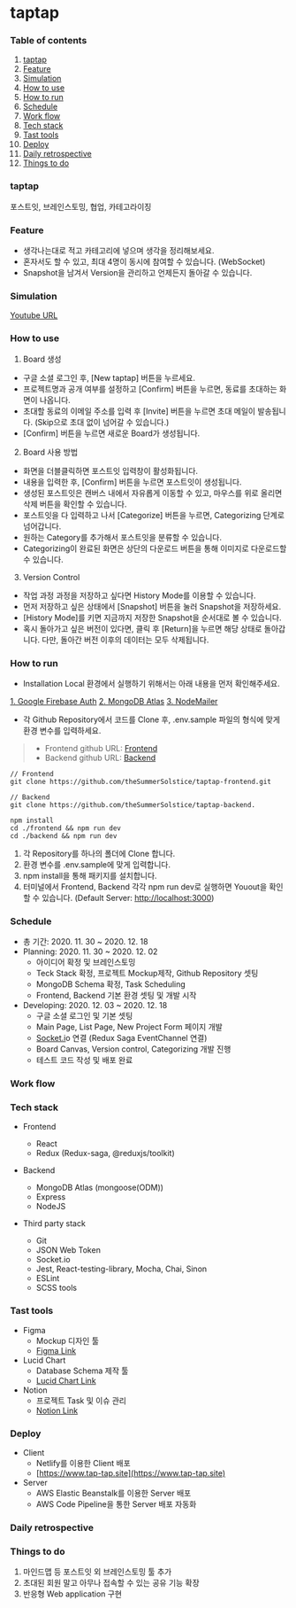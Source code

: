 # taptap

<!-- taptap gif image -->

### Table of contents
1. [taptap](#taptap)
2. [Feature](#feature)
3. [Simulation](#simulation)
4. [How to use](#how-to-use)
5. [How to run](#how-to-run)
6. [Schedule](#schedule)
7. [Work flow](#work-flow)
8. [Tech stack](#tech-stack)
9. [Tast tools](#tast-tools)
10. [Deploy](#deploy)
11. [Daily retrospective](#daily-retrospective)
12. [Things to do](#things-to-do)

### taptap
포스트잇, 브레인스토밍, 협업, 카테고라이징

### Feature
- 생각나는대로 적고 카테고리에 넣으며 생각을 정리해보세요.
- 혼자서도 할 수 있고, 최대 4명이 동시에 참여할 수 있습니다. (WebSocket)
- Snapshot을 남겨서 Version을 관리하고 언제든지 돌아갈 수 있습니다.

### Simulation
[Youtube URL](http://www.google.com)
<!-- gif image -->

### How to use
1. Board 생성
  - 구글 소셜 로그인 후, [New taptap] 버튼을 누르세요.
  - 프로젝트명과 공개 여부를 설정하고 [Confirm] 버튼을 누르면, 동료를 초대하는 화면이 나옵니다.
  - 초대할 동료의 이메일 주소를 입력 후 [Invite] 버튼을 누르면 초대 메일이 발송됩니다. (Skip으로 초대 없이 넘어갈 수 있습니다.)
  - [Confirm] 버튼을 누르면 새로운 Board가 생성됩니다.
2. Board 사용 방법
  - 화면을 더블클릭하면 포스트잇 입력창이 활성화됩니다.
  - 내용을 입력한 후, [Confirm] 버튼을 누르면 포스트잇이 생성됩니다.
  - 생성된 포스트잇은 캔버스 내에서 자유롭게 이동할 수 있고, 마우스를 위로 올리면 삭제 버튼을 확인할 수 있습니다.
  - 포스트잇을 다 입력하고 나서 [Categorize] 버튼을 누르면, Categorizing 단계로 넘어갑니다.
  - 원하는 Category를 추가해서 포스트잇을 분류할 수 있습니다.
  - Categorizing이 완료된 화면은 상단의 다운로드 버튼을 통해 이미지로 다운로드할 수 있습니다.
3. Version Control
  - 작업 과정 과정을 저장하고 싶다면 History Mode를 이용할 수 있습니다.
  - 먼저 저장하고 싶은 상태에서 [Snapshot] 버튼을 눌러 Snapshot을 저장하세요.
  - [History Mode]를 키면 지금까지 저장한 Snapshot을 순서대로 볼 수 있습니다.
  - 혹시 돌아가고 싶은 버전이 있다면, 클릭 후 [Return]을 누르면 해당 상태로 돌아갑니다. 다만, 돌아간 버전 이후의 데이터는 모두 삭제됩니다.

### How to run
- Installation
Local 환경에서 실행하기 위해서는 아래 내용을 먼저 확인해주세요.
<!-- env file sample -->
[1. Google Firebase Auth](https://firebase.google.com/)
[2. MongoDB Atlas](https://www.mongodb.com/cloud/atlas)
[3. NodeMailer](https://nodemailer.com/about/)

- 각 Github Repository에서 코드를 Clone 후, .env.sample 파일의 형식에 맞게 환경 변수를 입력하세요.
> - Frontend github URL: [Frontend](https://github.com/theSummerSolstice/taptap-frontend)
> - Backend github URL: [Backend](https://github.com/theSummerSolstice/taptap-backend)

```
// Frontend
git clone https://github.com/theSummerSolstice/taptap-frontend.git

// Backend
git clone https://github.com/theSummerSolstice/taptap-backend.

npm install
cd ./frontend && npm run dev
cd ./backend && npm run dev
```
1. 각 Repository를 하나의 폴더에 Clone 합니다.
2. 환경 변수를 .env.sample에 맞게 입력합니다.
3. npm install을 통해 패키지를 설치합니다.
4. 터미널에서 Frontend, Backend 각각 npm run dev로 실행하면 Youout을 확인할 수 있습니다. (Default Server: [http://localhost:3000](http://localhost:3000))

### Schedule
- 총 기간: 2020. 11. 30 ~ 2020. 12. 18
- Planning: 2020. 11. 30 ~ 2020. 12. 02
  - 아이디어 확정 및 브레인스토밍
  - Teck Stack 확정, 프로젝트 Mockup제작, Github Repository 셋팅
  - MongoDB Schema 확정, Task Scheduling
  - Frontend, Backend 기본 환경 셋팅 및 개발 시작
- Developing: 2020. 12. 03 ~ 2020. 12. 18
  - 구글 소셜 로그인 및 기본 셋팅
  - Main Page, List Page, New Project Form 페이지 개발
  - [Socket.i](http://socket.id)o 연결 (Redux Saga EventChannel 연결)
  - Board Canvas, Version control, Categorizing 개발 진행
  - 테스트 코드 작성 및 배포 완료
### Work flow
### Tech stack
- Frontend
  - React
  - Redux (Redux-saga, @reduxjs/toolkit)

- Backend
  - MongoDB Atlas (mongoose(ODM))
  - Express
  - NodeJS

- Third party stack
  - Git
  - JSON Web Token
  - Socket.io
  - Jest, React-testing-library, Mocha, Chai, Sinon
  - ESLint
  - SCSS tools

### Tast tools
- Figma
  - Mockup 디자인 툴
  - [Figma Link](https://www.figma.com/file/9pRdnseACnUCasda0rxzRu/taptap?node-id=0%3A1)
- Lucid Chart
  - Database Schema 제작 툴
  - [Lucid Chart Link](https://lucid.app/lucidchart/invitations/accept/78fea081-4fc4-4af0-bdca-8d287d57bcb0)
- Notion
  - 프로젝트 Task 및 이슈 관리
  - [Notion Link](https://www.notion.so/1ff95b7e4400490e96ada7813ea2366a?v=6e4840fa58d141e590a08349836987cc)

### Deploy
- Client
  - Netlify를 이용한 Client 배포
  - [https://www.tap-tap.site](https://www.tap-tap.site)
- Server
  - AWS Elastic Beanstalk를 이용한 Server 배포
  - AWS Code Pipeline을 통한 Server 배포 자동화

### Daily retrospective
<!-- TIL image -->

### Things to do
1. 마인드맵 등 포스트잇 외 브레인스토밍 툴 추가
2. 초대된 회원 말고 아무나 접속할 수 있는 공유 기능 확장
3. 반응형 Web application 구현
